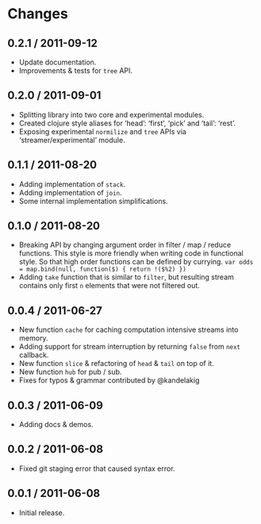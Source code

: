 Changes
=======

0.2.1 / 2011-09-12
------------------

-   Update documentation.
-   Improvements & tests for `tree` API.

0.2.0 / 2011-09-01
------------------

-   Splitting library into two core and experimental modules.
-   Created clojure style aliases for ‘head’: ‘first’, ‘pick’ and ‘tail’: ‘rest’.
-   Exposing experimental `normilize` and `tree` APIs via ‘streamer/experimental’ module.

0.1.1 / 2011-08-20
------------------

-   Adding implementation of `stack`.
-   Adding implementation of `join`.
-   Some internal implementation simplifications.

0.1.0 / 2011-08-20
------------------

-   Breaking API by changing argument order in filter / map / reduce functions. This style is more friendly when writing code in functional style. So that high order functions can be defined by currying. `var odds = map.bind(null, function($) { return !($%2) })`
-   Adding `take` function that is similar to `filter`, but resulting stream contains only first `n` elements that were not filtered out.

0.0.4 / 2011-06-27
------------------

-   New function `cache` for caching computation intensive streams into memory.
-   Adding support for stream interruption by returning `false` from `next` callback.
-   New function `slice` & refactoring of `head` & `tail` on top of it.
-   New function `hub` for pub / sub.
-   Fixes for typos & grammar contributed by <span class="citation" data-cites="kandelakig">@kandelakig</span>

0.0.3 / 2011-06-09
------------------

-   Adding docs & demos.

0.0.2 / 2011-06-08
------------------

-   Fixed git staging error that caused syntax error.

0.0.1 / 2011-06-08
------------------

-   Initial release.
